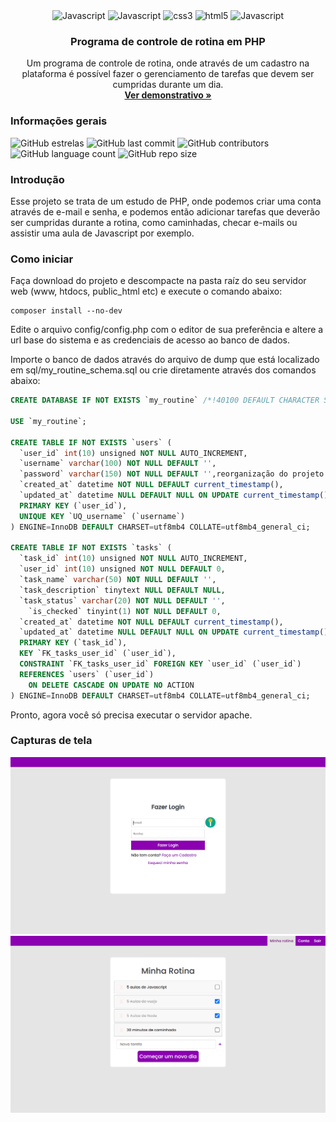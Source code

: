 <div align="center">
    <img height="30" alt="Javascript" src="https://img.shields.io/badge/PHP-777BB4?style=for-the-badge&logo=php&logoColor=white">
    <img height="30" alt="Javascript" src="https://img.shields.io/badge/MySQL-00000F?style=for-the-badge&logo=mysql&logoColor=white">
    <img height="30" alt="css3" src="https://img.shields.io/badge/CSS3-1572B6?style=for-the-badge&logo=css3&logoColor=white">
    <img height="30" alt="html5" src="https://img.shields.io/badge/HTML5-E34F26?style=for-the-badge&logo=html5&logoColor=white">
    <img height="30" alt="Javascript" src="https://img.shields.io/badge/JavaScript-F7DF1E?style=for-the-badge&logo=javascript&logoColor=black">
</div>

<h3 align="center">Programa de controle de rotina em PHP</h3>
<p align="center">
    Um programa de controle de rotina, onde através de um cadastro na plataforma é possível fazer o gerenciamento de tarefas que devem ser cumpridas durante um dia.
    <br>
    <a href="https://gabrielogregorio.com/projetos/minha-rotina/"><strong>Ver demonstrativo »</strong></a>
    <br>
</p>

<h3>Informações gerais</h3>

![GitHub estrelas](https://img.shields.io/github/stars/gabrielogregorio/Minha-Rotina)
![GitHub last commit](https://img.shields.io/github/last-commit/gabrielogregorio/Minha-Rotina?style=flat-square)
![GitHub contributors](https://img.shields.io/github/contributors/gabrielogregorio/Minha-Rotina)
![GitHub language count](https://img.shields.io/github/languages/count/gabrielogregorio/Minha-Rotina)
![GitHub repo size](https://img.shields.io/github/repo-size/gabrielogregorio/Minha-Rotina)

### Introdução
Esse projeto se trata de um estudo de PHP, onde podemos criar uma conta através de e-mail e senha, e podemos então adicionar tarefas que deverão ser cumpridas durante a rotina, como caminhadas, checar e-mails ou assistir uma aula de Javascript por exemplo.

### Como iniciar
Faça download do projeto e descompacte na pasta raíz do seu servidor web (www, htdocs, public_html etc) e execute o comando abaixo:

```shell
composer install --no-dev
```

Edite o arquivo config/config.php com o editor de sua preferência e altere a url base do sistema e as credenciais de acesso ao banco de dados.

Importe o banco de dados através do arquivo de dump que está localizado em sql/my_routine_schema.sql ou crie diretamente através dos comandos abaixo:

```sql
CREATE DATABASE IF NOT EXISTS `my_routine` /*!40100 DEFAULT CHARACTER SET utf8mb4 COLLATE utf8mb4_general_ci */;

USE `my_routine`;

CREATE TABLE IF NOT EXISTS `users` (
  `user_id` int(10) unsigned NOT NULL AUTO_INCREMENT,
  `username` varchar(100) NOT NULL DEFAULT '',
  `password` varchar(150) NOT NULL DEFAULT '',reorganização do projeto
  `created_at` datetime NOT NULL DEFAULT current_timestamp(),
  `updated_at` datetime NULL DEFAULT NULL ON UPDATE current_timestamp(),
  PRIMARY KEY (`user_id`),
  UNIQUE KEY `UQ_username` (`username`)
) ENGINE=InnoDB DEFAULT CHARSET=utf8mb4 COLLATE=utf8mb4_general_ci;

CREATE TABLE IF NOT EXISTS `tasks` (
  `task_id` int(10) unsigned NOT NULL AUTO_INCREMENT,
  `user_id` int(10) unsigned NOT NULL DEFAULT 0,
  `task_name` varchar(50) NOT NULL DEFAULT '',
  `task_description` tinytext NULL DEFAULT NULL,
  `task_status` varchar(20) NOT NULL DEFAULT '',
    `is_checked` tinyint(1) NOT NULL DEFAULT 0,
  `created_at` datetime NOT NULL DEFAULT current_timestamp(),
  `updated_at` datetime NULL DEFAULT NULL ON UPDATE current_timestamp(),
  PRIMARY KEY (`task_id`),
  KEY `FK_tasks_user_id` (`user_id`),
  CONSTRAINT `FK_tasks_user_id` FOREIGN KEY `user_id` (`user_id`)
  REFERENCES `users` (`user_id`)
    ON DELETE CASCADE ON UPDATE NO ACTION
) ENGINE=InnoDB DEFAULT CHARSET=utf8mb4 COLLATE=utf8mb4_general_ci;
```

Pronto, agora você só precisa executar o servidor apache.

### Capturas de tela
![Tela de login](./public/images/login.png)
![Tela de Itens](./public/images/tasks.png)
